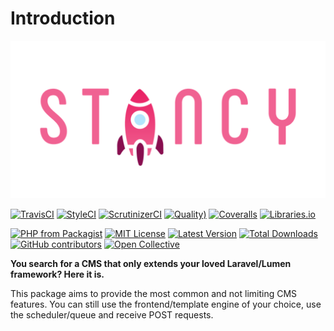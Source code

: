 # Introduction

![Stancy](.gitbook/assets/banner.png)

[![TravisCI](https://img.shields.io/travis/Astrotomic/stancy/master?label=TravisCI&style=flat-square&cacheSeconds=600)](https://travis-ci.org/Astrotomic/stancy/branches)
[![StyleCI](https://styleci.io/repos/210212315/shield)](https://styleci.io/repos/210212315)
[![ScrutinizerCI](https://img.shields.io/scrutinizer/build/g/Astrotomic/stancy?label=ScrutinizerCI&style=flat-square&cacheSeconds=600)](https://scrutinizer-ci.com/g/Astrotomic/stancy)
[![Quality)](https://img.shields.io/scrutinizer/quality/g/Astrotomic/stancy?label=Quality&style=flat-square&cacheSeconds=600)](https://scrutinizer-ci.com/g/Astrotomic/stancy)
[![Coveralls](https://img.shields.io/coveralls/github/Astrotomic/stancy?label=Coverage&style=flat-square&cacheSeconds=600)](https://coveralls.io/github/Astrotomic/stancy)
[![Libraries.io](https://img.shields.io/librariesio/github/Astrotomic/stancy?label=Dependencies&style=flat-square&cacheSeconds=600)](https://libraries.io/packagist/astrotomic%2Fstancy)

[![PHP from Packagist](https://img.shields.io/packagist/php-v/astrotomic/stancy?label=PHP&style=flat-square&cacheSeconds=600)](https://packagist.org/packages/astrotomic/stancy)
[![MIT License](https://img.shields.io/github/license/Astrotomic/stancy.svg?label=License&color=blue&style=flat-square&cacheSeconds=600)](https://github.com/Astrotomic/stancy/blob/master/LICENSE.md)
[![Latest Version](http://img.shields.io/packagist/v/astrotomic/stancy.svg?label=Release&style=flat-square&cacheSeconds=600)](https://packagist.org/packages/astrotomic/stancy)
[![Total Downloads](https://img.shields.io/packagist/dt/astrotomic/stancy.svg?label=Downloads&style=flat-square&cacheSeconds=600)](https://packagist.org/packages/astrotomic/stancy)
[![GitHub contributors](https://img.shields.io/github/contributors/Astrotomic/stancy?label=Contributors&style=flat-square)](https://github.com/Astrotomic/stancy/graphs/contributors)
[![Open Collective](https://img.shields.io/opencollective/all/astrotomic?label=Backers&style=flat-square&cacheSeconds=600)](https://opencollective.com/astrotomic)

**You search for a CMS that only extends your loved Laravel/Lumen framework? Here it is.**

This package aims to provide the most common and not limiting CMS features. You can still use the frontend/template engine of your choice, use the scheduler/queue and receive POST requests.
